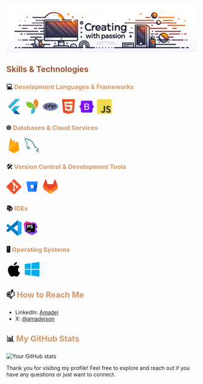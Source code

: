 ![Header](./banner_1.png)

## <span style="color:#9C5631;">Skills & Technologies</span>

### 💻 <span style="color:#D0986A;">Development Languages & Frameworks</span>
<div>
  <img src="https://github.com/devicons/devicon/blob/master/icons/flutter/flutter-original.svg" title="Flutter" alt="Flutter" width="40" height="40"/>&nbsp;
  <img src="https://github.com/devicons/devicon/blob/55609aa5bd817ff167afce0d965585c92040787a/icons/yii/yii-original.svg" title="Yii" alt="Yii" width="40" height="40"/>&nbsp;
  <img src="https://github.com/devicons/devicon/blob/master/icons/php/php-original.svg" title="PHP" alt="PHP" width="40" height="40"/>&nbsp;
  <img src="https://github.com/devicons/devicon/blob/master/icons/html5/html5-original.svg" title="HTML5" alt="HTML" width="40" height="40"/>&nbsp;
  <img src="https://github.com/devicons/devicon/blob/55609aa5bd817ff167afce0d965585c92040787a/icons/bootstrap/bootstrap-original.svg" alt="Bootstrap" width="40" height="40"/>&nbsp;
  <img src="https://github.com/devicons/devicon/blob/master/icons/javascript/javascript-original.svg" title="JavaScript" alt="JavaScript" width="40" height="40"/>&nbsp;
</div>

### 🌐 <span style="color:#D0986A;">Databases & Cloud Services</span>
<div>
  <img src="https://github.com/devicons/devicon/blob/55609aa5bd817ff167afce0d965585c92040787a/icons/firebase/firebase-plain.svg" title="Firebase" alt="Firebase" width="40" height="40"/>&nbsp;
  <img src="https://github.com/devicons/devicon/blob/55609aa5bd817ff167afce0d965585c92040787a/icons/mysql/mysql-original.svg" title="MySQL" alt="MySQL" width="40" height="40"/>&nbsp;
</div>

### 🛠 <span style="color:#D0986A;">Version Control & Development Tools</span>
<div>
  <img src="https://github.com/devicons/devicon/blob/55609aa5bd817ff167afce0d965585c92040787a/icons/git/git-original.svg" title="Git" alt="Git" width="40" height="40"/>&nbsp;
  <img src="https://github.com/devicons/devicon/blob/55609aa5bd817ff167afce0d965585c92040787a/icons/bitbucket/bitbucket-original.svg" title="Bitbucket" alt="BitBucket" width="40" height="40"/>&nbsp;
  <img src="https://github.com/devicons/devicon/blob/55609aa5bd817ff167afce0d965585c92040787a/icons/gitlab/gitlab-original.svg" title="Gitlab" alt="Gitlab" width="40" height="40"/>&nbsp;
  <!-- add azure devops -->
</div>

### 📚 <span style="color:#D0986A;">IDEs</span>
<div>
  <img src="https://github.com/devicons/devicon/blob/55609aa5bd817ff167afce0d965585c92040787a/icons/vscode/vscode-original.svg" title="VSC" alt="VSC" width="40" height="40"/>
  <img src="https://github.com/devicons/devicon/blob/55609aa5bd817ff167afce0d965585c92040787a/icons/phpstorm/phpstorm-original.svg" title="PHP STORM" alt="PHP STORM" width="40" height="40"/>
</div>

### 🖥 <span style="color:#D0986A;">Operating Systems</span>
<div>
  <img src="https://github.com/devicons/devicon/blob/55609aa5bd817ff167afce0d965585c92040787a/icons/apple/apple-original.svg" title="Apple" alt="Apple" width="40" height="40"/>&nbsp;
  <img src="https://github.com/devicons/devicon/blob/55609aa5bd817ff167afce0d965585c92040787a/icons/windows8/windows8-original.svg" title="Windows" alt="Windows" width="40" height="40"/>&nbsp;
</div>

## 📫 <span style="color:#D0986A;">How to Reach Me</span>
- LinkedIn: [Amadej](https://www.linkedin.com/in/amadej-jerlah-815440231/)
- X: [@amadejson](https://twitter.com/Amadejson)



## 📊 <span style="color:#D0986A;">My GitHub Stats</span>
![Your GitHub stats](https://github-readme-stats.vercel.app/api?username=amadejzr&show_icons=true&theme=radical)


Thank you for visiting my profile! Feel free to explore and reach out if you have any questions or just want to connect.
